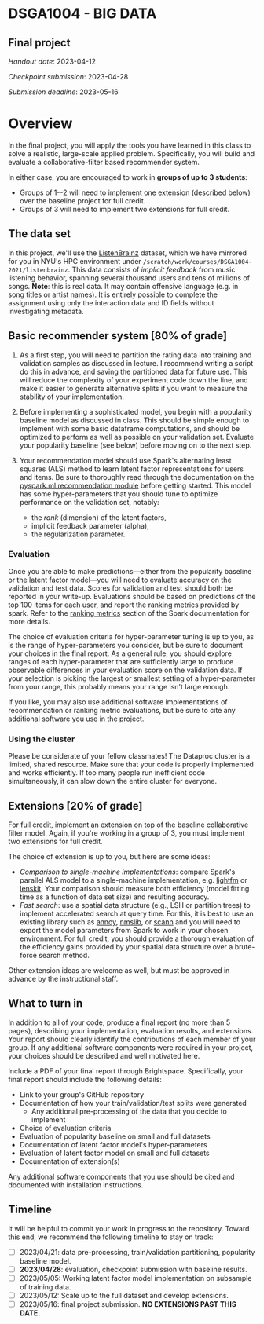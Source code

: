 # DSGA1004 - BIG DATA
## Final project

*Handout date*: 2023-04-12

*Checkpoint submission*: 2023-04-28

*Submission deadline*: 2023-05-16


# Overview

In the final project, you will apply the tools you have learned in this class to solve a realistic, large-scale applied problem.
Specifically, you will build and evaluate a collaborative-filter based recommender system. 

In either case, you are encouraged to work in **groups of up to 3 students**:

- Groups of 1--2 will need to implement one extension (described below) over the baseline project for full credit.
- Groups of 3 will need to implement two extensions for full credit.

## The data set

In this project, we'll use the [ListenBrainz](https://listenbrainz.org/) dataset, which we have mirrored for you in NYU's HPC environment under `/scratch/work/courses/DSGA1004-2021/listenbrainz`.
This data consists of *implicit feedback* from music listening behavior, spanning several thousand users and tens of millions of songs.
**Note**: this is real data.  It may contain offensive language (e.g. in song titles or artist names).  It is entirely possible to complete the assignment using only the interaction data and ID fields without investigating metadata.


## Basic recommender system [80% of grade]

1.  As a first step, you will need to partition the rating data into training and validation samples as discussed in lecture.
    I recommend writing a script do this in advance, and saving the partitioned data for future use.
    This will reduce the complexity of your experiment code down the line, and make it easier to generate alternative splits if you want to measure the stability of your implementation.

2.  Before implementing a sophisticated model, you begin with a popularity baseline model as discussed in class.
    This should be simple enough to implement with some basic dataframe computations, and should be optimized to perform as well as possible on your validation set.
    Evaluate your popularity baseline (see below) before moving on to the next step.

3.  Your recommendation model should use Spark's alternating least squares (ALS) method to learn latent factor representations for users and items.
    Be sure to thoroughly read through the documentation on the [pyspark.ml.recommendation module](https://spark.apache.org/docs/3.0.1/ml-collaborative-filtering.html) before getting started.
    This model has some hyper-parameters that you should tune to optimize performance on the validation set, notably: 
      - the *rank* (dimension) of the latent factors,
      - implicit feedback parameter (alpha),
      - the regularization parameter.

### Evaluation

Once you are able to make predictions—either from the popularity baseline or the latent factor model—you will need to evaluate accuracy on the validation and test data.
Scores for validation and test should both be reported in your write-up.
Evaluations should be based on predictions of the top 100 items for each user, and report the ranking metrics provided by spark.
Refer to the [ranking metrics](https://spark.apache.org/docs/3.0.1/mllib-evaluation-metrics.html#ranking-systems) section of the Spark documentation for more details.

The choice of evaluation criteria for hyper-parameter tuning is up to you, as is the range of hyper-parameters you consider, but be sure to document your choices in the final report.
As a general rule, you should explore ranges of each hyper-parameter that are sufficiently large to produce observable differences in your evaluation score on the validation data.
If your selection is picking the largest or smallest setting of a hyper-parameter from your range, this probably means your range isn't large enough.

If you like, you may also use additional software implementations of recommendation or ranking metric evaluations, but be sure to cite any additional software you use in the project.


### Using the cluster

Please be considerate of your fellow classmates!
The Dataproc cluster is a limited, shared resource. 
Make sure that your code is properly implemented and works efficiently. 
If too many people run inefficient code simultaneously, it can slow down the entire cluster for everyone.


## Extensions [20% of grade]

For full credit, implement an extension on top of the baseline collaborative filter model.
Again, if you're working in a group of 3, you must implement two extensions for full credit.

The choice of extension is up to you, but here are some ideas:

  - *Comparison to single-machine implementations*: compare Spark's parallel ALS model to a single-machine implementation, e.g. [lightfm](https://github.com/lyst/lightfm) or [lenskit](https://github.com/lenskit/lkpy).  Your comparison should measure both efficiency (model fitting time as a function of data set size) and resulting accuracy.
  - *Fast search*: use a spatial data structure (e.g., LSH or partition trees) to implement accelerated search at query time.  For this, it is best to use an existing library such as [annoy](https://github.com/spotify/annoy), [nmslib](https://github.com/nmslib/nmslib), or [scann](https://github.com/google-research/google-research/tree/master/scann) and you will need to export the model parameters from Spark to work in your chosen environment.  For full credit, you should provide a thorough evaluation of the efficiency gains provided by your spatial data structure over a brute-force search method.
  
Other extension ideas are welcome as well, but must be approved in advance by the instructional staff.

## What to turn in

In addition to all of your code, produce a final report (no more than 5 pages), describing your implementation, evaluation results, and extensions.
Your report should clearly identify the contributions of each member of your group. 
If any additional software components were required in your project, your choices should be described and well motivated here.  

Include a PDF of your final report through Brightspace.  Specifically, your final report should include the following details:

- Link to your group's GitHub repository
- Documentation of how your train/validation/test splits were generated
    - Any additional pre-processing of the data that you decide to implement
- Choice of evaluation criteria
- Evaluation of popularity baseline on small and full datasets
- Documentation of latent factor model's hyper-parameters
- Evaluation of latent factor model on small and full datasets
- Documentation of extension(s)

Any additional software components that you use should be cited and documented with installation instructions.

## Timeline

It will be helpful to commit your work in progress to the repository.
Toward this end, we recommend the following timeline to stay on track:

- [ ] 2023/04/21: data pre-processing, train/validation partitioning, popularity baseline model.
- [ ] **2023/04/28**: evaluation, checkpoint submission with baseline results.
- [ ] 2023/05/05: Working latent factor model implementation on subsample of training data.
- [ ] 2023/05/12: Scale up to the full dataset and develop extensions.
- [ ] 2023/05/16: final project submission.  **NO EXTENSIONS PAST THIS DATE.**

